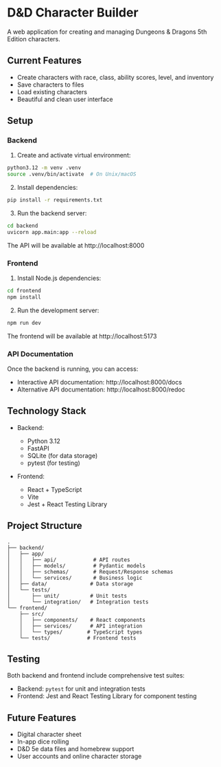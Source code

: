 # D&D Character Builder

A web application for creating and managing Dungeons & Dragons 5th Edition characters.

## Current Features

- Create characters with race, class, ability scores, level, and inventory
- Save characters to files
- Load existing characters
- Beautiful and clean user interface

## Setup

### Backend

1. Create and activate virtual environment:
```bash
python3.12 -m venv .venv
source .venv/bin/activate  # On Unix/macOS
```

2. Install dependencies:
```bash
pip install -r requirements.txt
```

3. Run the backend server:
```bash
cd backend
uvicorn app.main:app --reload
```

The API will be available at http://localhost:8000

### Frontend

1. Install Node.js dependencies:
```bash
cd frontend
npm install
```

2. Run the development server:
```bash
npm run dev
```

The frontend will be available at http://localhost:5173

### API Documentation

Once the backend is running, you can access:
- Interactive API documentation: http://localhost:8000/docs
- Alternative API documentation: http://localhost:8000/redoc

## Technology Stack

- Backend:
  - Python 3.12
  - FastAPI
  - SQLite (for data storage)
  - pytest (for testing)

- Frontend:
  - React + TypeScript
  - Vite
  - Jest + React Testing Library

## Project Structure

```
.
├── backend/
│   ├── app/
│   │   ├── api/            # API routes
│   │   ├── models/         # Pydantic models
│   │   ├── schemas/        # Request/Response schemas
│   │   └── services/       # Business logic
│   ├── data/              # Data storage
│   └── tests/
│       ├── unit/          # Unit tests
│       └── integration/   # Integration tests
└── frontend/
    ├── src/
    │   ├── components/    # React components
    │   ├── services/      # API integration
    │   └── types/        # TypeScript types
    └── tests/            # Frontend tests
```

## Testing

Both backend and frontend include comprehensive test suites:
- Backend: `pytest` for unit and integration tests
- Frontend: Jest and React Testing Library for component testing

## Future Features

- Digital character sheet
- In-app dice rolling
- D&D 5e data files and homebrew support
- User accounts and online character storage 